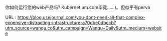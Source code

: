 你如何运行您的web产品吗? 
 Kubernet 
 um.com毕竟……)。但似乎有perva 
   
  URL : https://blog.usejournal.com/you-dont-need-all-that-complex-expensive-distracting-infrastructure-a70dbe0dbccb?utm_source=wanqu.co&utm_campaign=Wanqu+Daily&utm_medium=website